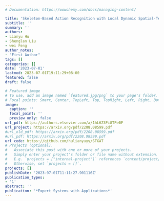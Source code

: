 ```yaml
---
# Documentation: https://wowchemy.com/docs/managing-content/

title: 'Skeleton-Based Action Recognition with Local Dynamic Spatial-Temporal Aggregation (Previous name: Spatial Temporal Graph Attention Network for Skeleton-Based Action Recognition)'
subtitle: ''
summary: ''
authors:
- Lianyu Hu 
- Shenglan Liu
- wei Feng
author_notes:
- "First Author"
tags: []
categories: []
date: '2023-07-01'
lastmod: 2023-07-01T19:11:29+08:00
featured: false
draft: false

# Featured image
# To use, add an image named `featured.jpg/png` to your page's folder.
# Focal points: Smart, Center, TopLeft, Top, TopRight, Left, Right, BottomLeft, Bottom, BottomRight.
image:
  caption: ''
  focal_point: ''
  preview_only: false
url_pdf: https://authors.elsevier.com/a/1hL6Z3PiGTPe0F
url_project: https://arxiv.org/pdf/2208.08599.pdf
#url_old_pdf: https://arxiv.org/pdf/2208.08599.pdf
#url_pdf: https://arxiv.org/pdf/2208.08599.pdf
url_code: https://github.com/hulianyuyy/STGAT
# Projects (optional).
#   Associate this post with one or more of your projects.
#   Simply enter your project's folder or file name without extension.
#   E.g. `projects = ["internal-project"]` references `content/project/deep-learning/index.md`.
#   Otherwise, set `projects = []`.
projects: []
publishDate: '2023-07-01T11:11:27.901116Z'
publication_types:
- '1'
abstract: ''
publication: '*Expert Systems with Applications*'
---
```



